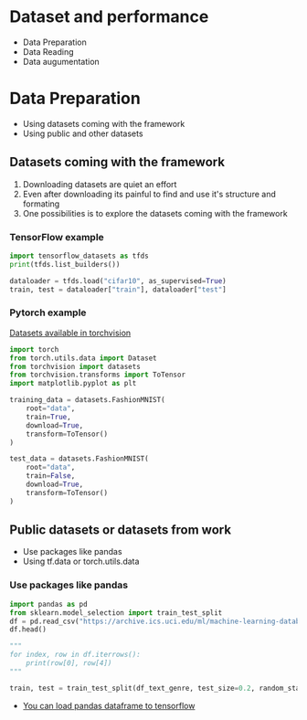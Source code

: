 # Dataset and performance
- Data Preparation
- Data Reading 
- Data augumentation 

# Data Preparation
- Using datasets coming with the framework
- Using public and other datasets

## Datasets coming with the framework
1. Downloading datasets are quiet an effort
2. Even after downloading its painful to find and use it's structure and formating 
3. One possibilities is to explore the datasets coming with the framework

### TensorFlow example

```python
import tensorflow_datasets as tfds
print(tfds.list_builders())

dataloader = tfds.load("cifar10", as_supervised=True)
train, test = dataloader["train"], dataloader["test"]

```

### Pytorch example
[Datasets available in torchvision](https://pytorch.org/vision/stable/datasets.html)

```python
import torch
from torch.utils.data import Dataset
from torchvision import datasets
from torchvision.transforms import ToTensor
import matplotlib.pyplot as plt

training_data = datasets.FashionMNIST(
    root="data",
    train=True,
    download=True,
    transform=ToTensor()
)

test_data = datasets.FashionMNIST(
    root="data",
    train=False,
    download=True,
    transform=ToTensor()
)

```

## Public datasets or datasets from work
- Use packages like pandas
- Using tf.data or torch.utils.data

### Use packages like pandas

```python
import pandas as pd
from sklearn.model_selection import train_test_split
df = pd.read_csv("https://archive.ics.uci.edu/ml/machine-learning-databases/iris/iris.data", header=None)
df.head()

"""
for index, row in df.iterrows():
    print(row[0], row[4])
"""    

train, test = train_test_split(df_text_genre, test_size=0.2, random_state=42, shuffle=True)
```
- [You can load pandas dataframe to tensorflow](https://www.tensorflow.org/tutorials/load_data/pandas_dataframe)

